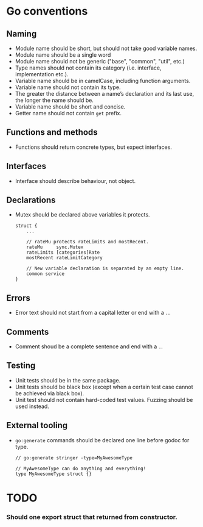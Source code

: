# Go conventions

## Naming
* Module name should be short, but should not take good variable names.
* Module name should be a single word
* Module name should not be generic ("base", "common", "util", etc.)
* Type names should not contain its category (i.e. interface, implementation etc.).
* Variable name should be in camelCase, including function arguments.
* Variable name should not contain its type.
* The greater the distance between a name’s declaration and its last use, the longer the name should be.
* Variable name should be short and concise.
* Getter name should not contain `get` prefix.

## Functions and methods
* Functions should return concrete types, but expect interfaces.

## Interfaces
* Interface should describe behaviour, not object.

## Declarations
* Mutex should be declared above variables it protects.
	```
	struct {
		...

		// rateMu protects rateLimits and mostRecent.
		rateMu     sync.Mutex
		rateLimits [categories]Rate
		mostRecent rateLimitCategory

		// New variable declaration is separated by an empty line.
		common service
	}
	```
## Errors
* Error text should not start from a capital letter or end with a `.`.

## Comments
* Comment shoud be a complete sentence and end with a `.`.

## Testing
* Unit tests should be in the same package.
* Unit tests should be black box (except when a certain test case cannot be achieved via black box).
* Unit test should not contain hard-coded test values. Fuzzing should be used instead.

## External tooling
* `go:generate` commands should be declared one line before godoc for type.
	```
	// go:generate stringer -type=MyAwesomeType
        
	// MyAwesomeType can do anything and everything!
	type MyAwesomeType struct {}
	```

# TODO
### Should one export struct that returned from constructor.

